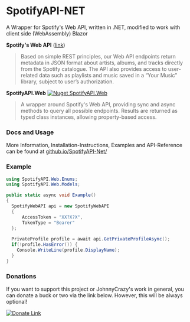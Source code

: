 SpotifyAPI-NET 
===

A Wrapper for Spotify's Web API, written in .NET, modified to work with client side (WebAssembly) Blazor

**Spotify's Web API** ([link](https://developer.spotify.com/web-api/))
> Based on simple REST principles, our Web API endpoints return metadata in JSON format about artists, albums, and tracks directly from the Spotify catalogue.
> The API also provides access to user-related data such as playlists and music saved in a “Your Music” library, subject to user’s authorization.

**SpotifyAPI.Web** [![Nuget SpotifyAPI.Web](https://badge.fury.io/nu/SpotifyAPI.Web.svg)](https://www.nuget.org/packages/SpotifyAPI.Web/)
> A wrapper around Spotify's Web API, providing sync and async methods to query all possible endpoints. Results are returned as typed class instances, allowing property-based access.

### Docs and Usage

More Information, Installation-Instructions, Examples and API-Reference can be found at [github.io/SpotifyAPI-Net/](http://johnnycrazy.github.io/SpotifyAPI-NET/)

### Example

```c#
using SpotifyAPI.Web.Enums;
using SpotifyAPI.Web.Models;

public static async void Example()
{
  SpotifyWebAPI api = new SpotifyWebAPI
  {
      AccessToken = "XX?X?X",
      TokenType = "Bearer"
  };
  
  PrivateProfile profile = await api.GetPrivateProfileAsync();
  if(!profile.HasError()) {
    Console.WriteLine(profile.DisplayName);
  }
}
```

### Donations

If you want to support this project or JohnnyCrazy's work in general, you can donate a buck or two via the link below. However, this will be always optional!

[![Donate Link](./donate.svg)](https://paypal.me/JohnnyCrazy)
